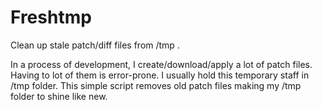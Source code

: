 # Freshtmp
Clean up stale patch/diff files from /tmp . 

In a process of development, I create/download/apply a lot of patch files. Having to lot of them 
is error-prone.
I usually hold this temporary staff in /tmp folder. This simple script removes old patch files making
my /tmp folder to shine like new.
